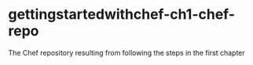 gettingstartedwithchef-ch1-chef-repo
====================================

The Chef repository resulting from following the steps in the first chapter